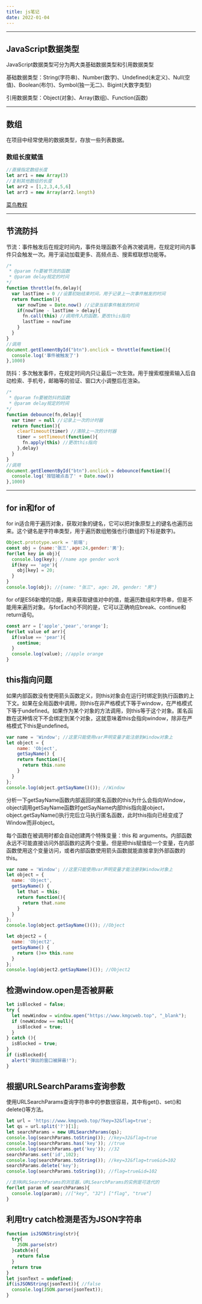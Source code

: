 ```yaml
---
title: js笔记
date: 2022-01-04
---
```

---
JavaScript数据类型
---
JavaScript数据类型可分为两大类基础数据类型和引用数据类型

基础数据类型：String(字符串)、Number(数字)、Undefined(未定义)、Null(空值)、Boolean(布尔)、Symbol(独一无二)、Bigint(大数字类型)

引用数据类型：Object(对象)、Array(数组)、Function(函数)

---
数组
---
在项目中经常使用的数据类型，存放一些列表数据。
### 数组长度赋值
```js
//直接指定数组长度
let arr1 = new Array(3)
//复制其他数组的长度
let arr2 = [1,2,3,4,5,6]
let arr3 = new Array(arr2.length)
```
[菜鸟教程](https://www.runoob.com/jsref/jsref-obj-array.html)

---
节流防抖
---
节流：事件触发后在规定时间内，事件处理函数不会再次被调用，在规定时间内事件只会触发一次。用于滚动加载更多、高频点击、搜索框联想功能等。
``` js
/*
 * @param fn要被节流的函数
 * @param delay规定的时间
*/
function throttle(fn,delay){
  var lastTime = 0 //设置初始结束时间，用于记录上一次事件触发的时间
  return function(){
    var nowTime = Date.now() //记录当前事件触发的时间
    if(nowTime - lastTime > delay){
      fn.call(this) //调用传入的函数，更改this指向
      lastTime = nowTime
    }
  }
}
//调用
document.getElementById("btn").onclick = throttle(function(){
  console.log('事件被触发了')
},1000)
```
防抖：多次触发事件，在规定时间内只让最后一次生效。用于搜索框搜索输入后自动检索、手机号，邮箱等的验证、窗口大小调整后在渲染。
``` js
/*
 * @param fn要被防抖的函数
 * @param delay规定的时间
*/
function debounce(fn,delay){
  var timer = null //记录上一次的计时器
  return function(){
    clearTimeout(timer) //清除上一次的计时器
    timer = setTimeout(function(){
      fn.apply(this) //更改this指向
    },delay)
  }
}
//调用
document.getElementById("btn").onclick = debounce(function(){
  console.log('按钮被点击了' + Date.now())
},1000)
```
---
for in和for of
---
for in适合用于遍历对象，获取对象的键名，它可以把对象原型上的键名也遍历出来。这个键名是字符串类型，用于遍历数组勉强也行(数组的下标是数字)。
```js
Object.prototype.work = '前端';
const obj = {name:'张三',age:24,gender:'男'};
for(let key in obj){
  console.log(key); //name age gender work
  if(key == 'age'){
    obj[key] = 20;
  }
}
console.log(obj); //{name: "张三", age: 20, gender: "男"}
```
for of是ES6新增的功能，用来获取键值对中的值，能遍历数组和字符串，但是不能用来遍历对象。与forEach()不同的是，它可以正确响应break、continue和return语句。
```js
const arr = ['apple','pear','orange'];
for(let value of arr){
  if(value == 'pear'){
    continue;
  }
  console.log(value); //apple orange
}
```
this指向问题
---
如果内部函数没有使用箭头函数定义，则this对象会在运行时绑定到执行函数的上下文。如果在全局函数中调用，则this在非严格模式下等于window，在严格模式下等于undefined。如果作为某个对象的方法调用，则this等于这个对象。匿名函数在这种情况下不会绑定到某个对象，这就意味着this会指向window，除非在严格模式下this是undefined。
```js
var name = 'Window'; //这里只能使用var声明变量才能注册到Window对象上
let object = {
    name: 'Object',
    getSayName() {
    return function(){
      return this.name
    }
  } 
};
console.log(object.getSayName()()); //Window
```
分析一下getSayName函数内部返回的匿名函数的this为什么会指向Window，object调用getSayName函数时getSayName内部this指向是object，object.getSayName()执行完后立马执行匿名函数，此时this指向已经变成了Window而非object。

每个函数在被调用时都会自动创建两个特殊变量：this 和 arguments。内部函数永远不可能直接访问外部函数的这两个变量。但是把this赋值给一个变量，在内部函数使用这个变量访问，或者内部函数使用箭头函数就能直接拿到外部函数的this。
```js
var name = 'Window'; //这里只能使用var声明变量才能注册到Window对象上
let object = {
  name: 'Object',
  getSayName() {
    let that = this;
    return function(){
      return that.name
    }
  }
};
console.log(object.getSayName()()); //Object

let object2 = {
  name: 'Object2',
  getSayName() {
    return ()=> this.name
  }
};
console.log(object2.getSayName()()); //Object2
```
检测window.open是否被屏蔽
---
```js
let isBlocked = false;
try {
  let newWindow = window.open("https://www.kmgcweb.top", "_blank");
  if (newWindow == null){
    isBlocked = true;
  } 
} catch (){
  isBlocked = true;
} 
if (isBlocked){
  alert("弹出的窗口被屏蔽!");
}
```
根据URLSearchParams查询参数
---
使用URLSearchParams查询字符串中的参数很容易，其中有get()、set()和delete()等方法。
```js
let url = 'https://www.kmgcweb.top/?key=32&flag=true';
let qs = url.split('?')[1];
let searchParams = new URLSearchParams(qs);
console.log(searchParams.toString()); //key=32&flag=true
console.log(searchParams.has('key')); //true
console.log(searchParams.get('key')); //32
searchParams.set('id',102);
console.log(searchParams.toString()); //key=32&flag=true&id=102
searchParams.delete('key');
console.log(searchParams.toString()); //flag=true&id=102

//支持URLSearchParams的浏览器，URLSearchParams的实例是可迭代的
for(let param of searchParams){
  console.log(param); //["key", "32"] ["flag", "true"]
}
```
利用try catch检测是否为JSON字符串
---
```js
function isJSONString(str){
  try{
    JSON.parse(str)
  }catch(e){
    return false
  }
  return true
}
let jsonText = undefined;
if(isJSONString(jsonText)){ //false
  console.log(JSON.parse(jsonText));
}
```
